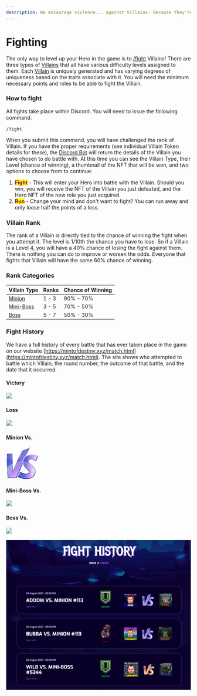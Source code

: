 ```yaml
---
description: We encourage violence... against Villains. Because they're bad.
---
```


# Fighting

The only way to level up your Hero in the game is to [/fight](../discord-bot/fight.md) Villains! There are three types of [Villains](../tokens/villains/) that all have various difficulty levels assigned to them. Each [Villain](../tokens/villains/) is uniquely generated and has varying degrees of uniqueness based on the traits associate with it. You will need the minimum necessary points and roles to be able to fight the Villain.

### How to fight

All fights take place within Discord. You will need to issue the following command:

```
/fight
```

When you submit this command, you will have challenged the rank of Villain. If you have the proper requirements (see individual Villain Token details for these), the [Discord Bot](broken-reference) will return the details of the Villain you have chosen to do battle with. At this time you can see the Villain Type, their Level (chance of winning), a thumbnail of the NFT that will be won, and two options to choose from to continue:

1. <mark style="color:purple;">**Fight**</mark> - This will enter your Hero into battle with the Villain. Should you win, you will receive the NFT of the Villain you just defeated, and the Hero NFT of the new role you just acquired.
2. <mark style="color:purple;">**Run**</mark> - Change your mind and don't want to fight? You can run away and only loose half the points of a loss.

### Villain Rank

The rank of a Villain is directly tied to the chance of winning the fight when you attempt it. The level is 1/10th the chance you have to lose. So if a Villain is a Level 4, you will have a 40% chance of losing the fight against them. There is nothing you can do to improve or worsen the odds. Everyone that fights that Villain will have the same 60% chance of winning.

### Rank Categories

| Villain Type                                 | Ranks | Chance of Winning |
| -------------------------------------------- | ----- | ----------------- |
| [Minion](../tokens/villains/minion.md)       | 1 - 3 | 90% - 70%         |
| [Mini-Boss](../tokens/villains/mini-boss.md) | 3 - 5 | 70% - 50%         |
| [Boss](../tokens/villains/boss.md)           | 5 - 7 | 50% - 30%         |

### Fight History

We have a full history of every battle that has ever taken place in the game on our website [https://mintofdestiny.xyz/match.html](https://mintofdestiny.xyz/match.html). The site shows who attempted to battle which Villain, the round number, the outcome of that battle, and the date that it occurred.

#### Victory

![](https://mintofdestiny.xyz/assets/img/others/win.png)

#### Loss

![](https://mintofdestiny.xyz/assets/img/others/lost.png)

#### Minion Vs.

![](<../.gitbook/assets/image (3) (1).png>)

#### Mini-Boss Vs.

![](https://mintofdestiny.xyz/assets/img/others/game-vs3.webp)

#### Boss Vs.

![](https://mintofdestiny.xyz/assets/img/others/game-vs1.webp)

![](<../.gitbook/assets/image (2).png>)

